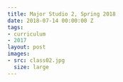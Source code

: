 ```yaml
---
title: Major Studio 2, Spring 2018
date: 2018-07-14 00:00:00 Z
tags:
- curriculum
- 2017
layout: post
images:
- src: class02.jpg
  size: large
---
```


